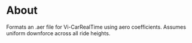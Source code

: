 # About
Formats an .aer file for Vi-CarRealTime using aero coefficients. Assumes uniform downforce across all ride heights.

